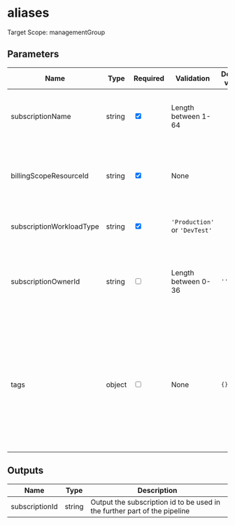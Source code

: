 # aliases

Target Scope: managementGroup

## Parameters
| Name | Type | Required | Validation | Default value | Description |
| -- |  -- | -- | -- | -- | -- |
| subscriptionName | string | <input type="checkbox" checked> | Length between 1-64 | <pre></pre> | The subscription name. Preferably without spaces. |
| billingScopeResourceId | string | <input type="checkbox" checked> | None | <pre></pre> | Provide the full resource ID of billing scope to use for subscription creation. |
| subscriptionWorkloadType | string | <input type="checkbox" checked> | `'Production'` or `'DevTest'` | <pre></pre> | The workload type of this subscription. |
| subscriptionOwnerId | string | <input type="checkbox"> | Length between 0-36 | <pre>''</pre> | Azure AD Object ID of the principal that should be made owner of this created subscription. |
| tags | object | <input type="checkbox"> | None | <pre>{}</pre> | The tags to apply to this resource. This is an object with key/value pairs.<br>Example:<br>{<br>&nbsp;&nbsp;&nbsp;FirstTag: myvalue<br>&nbsp;&nbsp;&nbsp;SecondTag: another value<br>} |
## Outputs
| Name | Type | Description |
| -- |  -- | -- |
| subscriptionId | string | Output the subscription id to be used in the further part of the pipeline |


